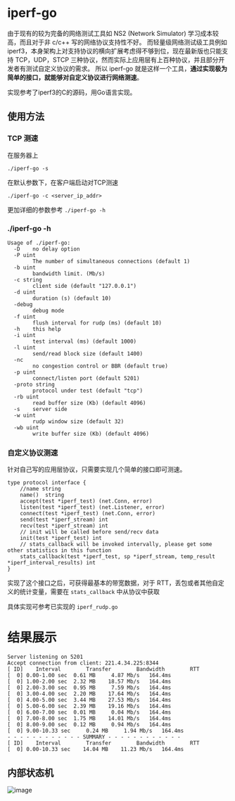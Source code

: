 
# iperf-go

由于现有的较为完备的网络测试工具如 NS2 (Network Simulator) 学习成本较高，而且对于非 c/c++ 写的网络协议支持性不好。 而轻量级网络测试级工具例如 iperf3，本身架构上对支持协议的横向扩展考虑得不够到位，现在最新版也只能支持 TCP，UDP，STCP 三种协议，然而实际上应用层有上百种协议，并且部分开发者有测试自定义协议的需求。 所以 iperf-go 就是这样一个工具，**通过实现极为简单的接口，就能够对自定义协议进行网络测速**。

实现参考了iperf3的C的源码，用Go语言实现。

## 使用方法

### TCP 测速

在服务器上

    ./iperf-go -s
    
在默认参数下，在客户端启动对TCP测速

    ./iperf-go -c <server_ip_addr>

更加详细的参数参考 `./iperf-go -h`
### ./iperf-go -h
    Usage of ./iperf-go:
      -D	no delay option
      -P uint
            The number of simultaneous connections (default 1)
      -b uint
            bandwidth limit. (Mb/s)
      -c string
            client side (default "127.0.0.1")
      -d uint
            duration (s) (default 10)
      -debug
            debug mode
      -f uint
            flush interval for rudp (ms) (default 10)
      -h	this help
      -i uint
            test interval (ms) (default 1000)
      -l uint
            send/read block size (default 1400)
      -nc
            no congestion control or BBR (default true)
      -p uint
            connect/listen port (default 5201)
      -proto string
            protocol under test (default "tcp")
      -rb uint
            read buffer size (Kb) (default 4096)
      -s	server side
      -w uint
            rudp window size (default 32)
      -wb uint
            write buffer size (Kb) (default 4096)

### 自定义协议测速

针对自己写的应用层协议，只需要实现几个简单的接口即可测速。

    type protocol interface {        
        //name string        
        name()  string        
        accept(test *iperf_test) (net.Conn, error)        
        listen(test *iperf_test) (net.Listener, error)        
        connect(test *iperf_test) (net.Conn, error)        
        send(test *iperf_stream) int        
        recv(test *iperf_stream) int        
        // init will be called before send/recv data
        init(test *iperf_test) int        
        // stats_callback will be invoked intervally, please get some other statistics in this function
        stats_callback(test *iperf_test, sp *iperf_stream, temp_result *iperf_interval_results) int
    }
    
实现了这个接口之后，可获得最基本的带宽数据，对于 RTT，丢包或者其他自定义的统计变量，需要在 `stats_callback` 中从协议中获取

具体实现可参考已实现的 `iperf_rudp.go`

# 结果展示

    Server listening on 5201
    Accept connection from client: 221.4.34.225:8344
    [ ID]    Interval        Transfer        Bandwidth        RTT
    [  0] 0.00-1.00 sec	 0.61 MB	 4.87 Mb/s	 164.4ms
    [  0] 1.00-2.00 sec	 2.32 MB	18.57 Mb/s	 164.4ms
    [  0] 2.00-3.00 sec	 0.95 MB	 7.59 Mb/s	 164.4ms
    [  0] 3.00-4.00 sec	 2.20 MB	17.64 Mb/s	 164.4ms
    [  0] 4.00-5.00 sec	 3.44 MB	27.53 Mb/s	 164.4ms
    [  0] 5.00-6.00 sec	 2.39 MB	19.16 Mb/s	 164.4ms
    [  0] 6.00-7.00 sec	 0.01 MB	 0.04 Mb/s	 164.4ms
    [  0] 7.00-8.00 sec	 1.75 MB	14.01 Mb/s	 164.4ms
    [  0] 8.00-9.00 sec	 0.12 MB	 0.94 Mb/s	 164.4ms
    [  0] 9.00-10.33 sec	 0.24 MB	 1.94 Mb/s	 164.4ms
    - - - - - - - - - - - - SUMMARY - - - - - - - - - - - -
    [ ID]    Interval        Transfer        Bandwidth        RTT
    [  0] 0.00-10.33 sec	14.04 MB	11.23 Mb/s	 164.4ms


## 内部状态机

![image](https://github.com/ZezhongWang/iperf-go/stateMachine.png)


